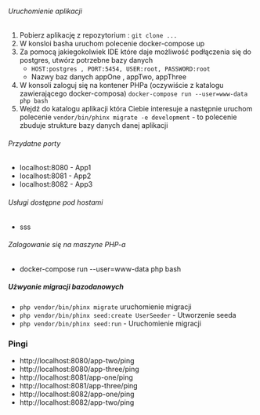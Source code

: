 ###### Uruchomienie aplikacji
1. Pobierz aplikację z repozytorium : `git clone ...`
2. W konsloi basha uruchom polecenie docker-compose up
3. Za pomocą jakiegokolwiek IDE które daje możliwość podłączenia się do postgres, utwórz potrzebne bazy danych
    * `HOST:postgres , PORT:5454, USER:root, PASSWORD:root`
    * Nazwy baz danych appOne , appTwo, appThree
4. W konsoli zaloguj się na kontener PHPa (oczywiście z katalogu zawierającego docker-composa)
   `docker-compose run --user=www-data php bash`
5. Wejdź do katalogu aplikacji która Ciebie interesuje a następnie uruchom polecenie
   `vendor/bin/phinx migrate -e development` - to polecenie zbuduje strukture bazy danych danej aplikacji
   
###### Przydatne porty 

- localhost:8080 - App1
- localhost:8081 - App2
- localhost:8082 - App3

###### Usługi dostępne pod hostami 
- sss

###### Zalogowanie się na maszyne PHP-a
- docker-compose run --user=www-data php bash

##### Użwyanie migracji bazodanowych
- `php vendor/bin/phinx migrate` uruchomienie migracji
- `php vendor/bin/phinx seed:create UserSeeder` - Utworzenie seeda
- `php vendor/bin/phinx seed:run` - Uruchomienie migracji


### Pingi
- http://localhost:8080/app-two/ping
- http://localhost:8080/app-three/ping
- http://localhost:8081/app-one/ping
- http://localhost:8081/app-three/ping
- http://localhost:8082/app-one/ping
- http://localhost:8082/app-two/ping




